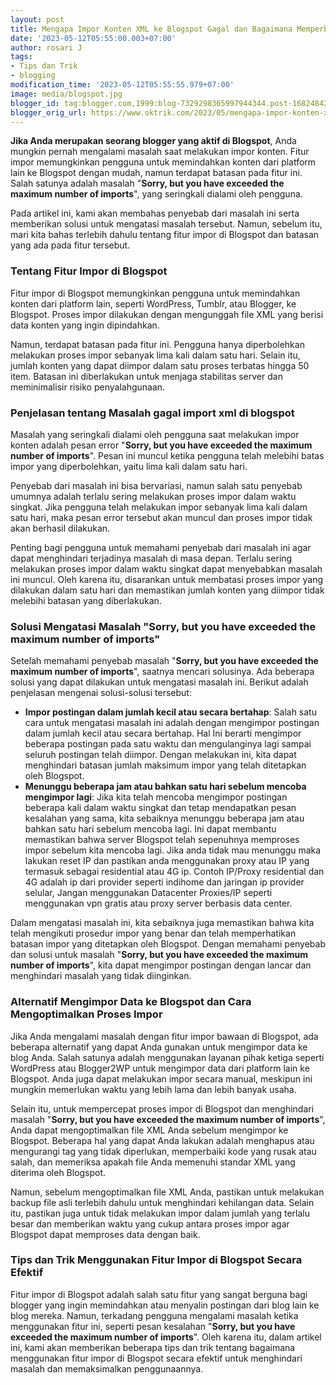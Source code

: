 ```yaml
---
layout: post
title: Mengapa Impor Konten XML ke Blogspot Gagal dan Bagaimana Memperbaikinya
date: '2023-05-12T05:55:00.003+07:00'
author: rosari J
tags:
- Tips dan Trik
- blogging
modification_time: '2023-05-12T05:55:55.979+07:00'
image: media/blogspot.jpg
blogger_id: tag:blogger.com,1999:blog-7329298365997944344.post-1682484206515785782
blogger_orig_url: https://www.oktrik.com/2023/05/mengapa-impor-konten-xml-ke-blogspot.html
---
```


**Jika Anda merupakan seorang blogger yang aktif di Blogspot**, Anda mungkin pernah mengalami masalah saat melakukan impor konten. Fitur impor memungkinkan pengguna untuk memindahkan konten dari platform lain ke Blogspot dengan mudah, namun terdapat batasan pada fitur ini. Salah satunya adalah masalah "**Sorry, but you have exceeded the maximum number of imports**", yang seringkali dialami oleh pengguna.

Pada artikel ini, kami akan membahas penyebab dari masalah ini serta memberikan solusi untuk mengatasi masalah tersebut. Namun, sebelum itu, mari kita bahas terlebih dahulu tentang fitur impor di Blogspot dan batasan yang ada pada fitur tersebut.

### Tentang Fitur Impor di Blogspot

Fitur impor di Blogspot memungkinkan pengguna untuk memindahkan konten dari platform lain, seperti WordPress, Tumblr, atau Blogger, ke Blogspot. Proses impor dilakukan dengan mengunggah file XML yang berisi data konten yang ingin dipindahkan.

Namun, terdapat batasan pada fitur ini. Pengguna hanya diperbolehkan melakukan proses impor sebanyak lima kali dalam satu hari. Selain itu, jumlah konten yang dapat diimpor dalam satu proses terbatas hingga 50 item. Batasan ini diberlakukan untuk menjaga stabilitas server dan meminimalisir risiko penyalahgunaan.

### Penjelasan tentang Masalah gagal import xml di blogspot

Masalah yang seringkali dialami oleh pengguna saat melakukan impor konten adalah pesan error "**Sorry, but you have exceeded the maximum number of imports**". Pesan ini muncul ketika pengguna telah melebihi batas impor yang diperbolehkan, yaitu lima kali dalam satu hari.

Penyebab dari masalah ini bisa bervariasi, namun salah satu penyebab umumnya adalah terlalu sering melakukan proses impor dalam waktu singkat. Jika pengguna telah melakukan impor sebanyak lima kali dalam satu hari, maka pesan error tersebut akan muncul dan proses impor tidak akan berhasil dilakukan.

Penting bagi pengguna untuk memahami penyebab dari masalah ini agar dapat menghindari terjadinya masalah di masa depan. Terlalu sering melakukan proses impor dalam waktu singkat dapat menyebabkan masalah ini muncul. Oleh karena itu, disarankan untuk membatasi proses impor yang dilakukan dalam satu hari dan memastikan jumlah konten yang diimpor tidak melebihi batasan yang diberlakukan.

### Solusi Mengatasi Masalah "Sorry, but you have exceeded the maximum number of imports"

Setelah memahami penyebab masalah "**Sorry, but you have exceeded the maximum number of imports**", saatnya mencari solusinya. Ada beberapa solusi yang dapat dilakukan untuk mengatasi masalah ini. Berikut adalah penjelasan mengenai solusi-solusi tersebut:

- **Impor postingan dalam jumlah kecil atau secara bertahap**: Salah satu cara untuk mengatasi masalah ini adalah dengan mengimpor postingan dalam jumlah kecil atau secara bertahap. Hal Ini berarti mengimpor beberapa postingan pada satu waktu dan mengulanginya lagi sampai seluruh postingan telah diimpor. Dengan melakukan ini, kita dapat menghindari batasan jumlah maksimum impor yang telah ditetapkan oleh Blogspot.
- **Menunggu beberapa jam atau bahkan satu hari sebelum mencoba mengimpor lagi**: Jika kita telah mencoba mengimpor postingan beberapa kali dalam waktu singkat dan tetap mendapatkan pesan kesalahan yang sama, kita sebaiknya menunggu beberapa jam atau bahkan satu hari sebelum mencoba lagi. Ini dapat membantu memastikan bahwa server Blogspot telah sepenuhnya memproses impor sebelum kita mencoba lagi. Jika anda tidak mau menunggu maka lakukan reset IP dan pastikan anda menggunakan proxy atau IP yang termasuk sebagai residential atau 4G ip. Contoh IP/Proxy residential dan 4G adalah ip dari provider seperti indihome dan jaringan ip provider selular, Jangan menggunakan Datacenter Proxies/IP seperti menggunakan vpn gratis atau proxy server berbasis data center.

Dalam mengatasi masalah ini, kita sebaiknya juga memastikan bahwa kita telah mengikuti prosedur impor yang benar dan telah memperhatikan batasan impor yang ditetapkan oleh Blogspot. Dengan memahami penyebab dan solusi untuk masalah "**Sorry, but you have exceeded the maximum number of imports**", kita dapat mengimpor postingan dengan lancar dan menghindari masalah yang tidak diinginkan.

### Alternatif Mengimpor Data ke Blogspot dan Cara Mengoptimalkan Proses Impor

Jika Anda mengalami masalah dengan fitur impor bawaan di Blogspot, ada beberapa alternatif yang dapat Anda gunakan untuk mengimpor data ke blog Anda. Salah satunya adalah menggunakan layanan pihak ketiga seperti WordPress atau Blogger2WP untuk mengimpor data dari platform lain ke Blogspot. Anda juga dapat melakukan impor secara manual, meskipun ini mungkin memerlukan waktu yang lebih lama dan lebih banyak usaha.

Selain itu, untuk mempercepat proses impor di Blogspot dan menghindari masalah "**Sorry, but you have exceeded the maximum number of imports**", Anda dapat mengoptimalkan file XML Anda sebelum mengimpor ke Blogspot. Beberapa hal yang dapat Anda lakukan adalah menghapus atau mengurangi tag yang tidak diperlukan, memperbaiki kode yang rusak atau salah, dan memeriksa apakah file Anda memenuhi standar XML yang diterima oleh Blogspot.

Namun, sebelum mengoptimalkan file XML Anda, pastikan untuk melakukan backup file asli terlebih dahulu untuk menghindari kehilangan data. Selain itu, pastikan juga untuk tidak melakukan impor dalam jumlah yang terlalu besar dan memberikan waktu yang cukup antara proses impor agar Blogspot dapat memproses data dengan baik.

### Tips dan Trik Menggunakan Fitur Impor di Blogspot Secara Efektif

Fitur impor di Blogspot adalah salah satu fitur yang sangat berguna bagi blogger yang ingin memindahkan atau menyalin postingan dari blog lain ke blog mereka. Namun, terkadang pengguna mengalami masalah ketika menggunakan fitur ini, seperti pesan kesalahan "**Sorry, but you have exceeded the maximum number of imports**". Oleh karena itu, dalam artikel ini, kami akan memberikan beberapa tips dan trik tentang bagaimana menggunakan fitur impor di Blogspot secara efektif untuk menghindari masalah dan memaksimalkan penggunaannya.
